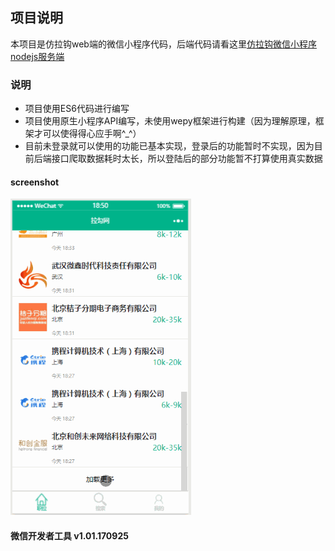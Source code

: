 ## 项目说明
本项目是仿拉钩web端的微信小程序代码，后端代码请看这里[仿拉钩微信小程序nodejs服务端](https://github.com/guojingfeng1994/lagou-node)

### 说明
* 项目使用ES6代码进行编写
* 项目使用原生小程序API编写，未使用wepy框架进行构建（因为理解原理，框架才可以使得得心应手啊^_^）
* 目前未登录就可以使用的功能已基本实现，登录后的功能暂时不实现，因为目前后端接口爬取数据耗时太长，所以登陆后的部分功能暂不打算使用真实数据

#### screenshot
![screenshot](./static/screenshot.gif)

#### 微信开发者工具 v1.01.170925
